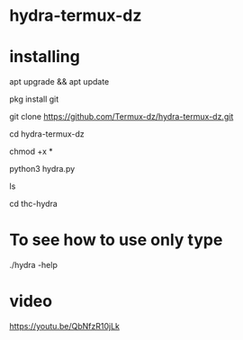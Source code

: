 # hydra-termux-dz

# installing 

apt upgrade && apt update

pkg install git

git clone https://github.com/Termux-dz/hydra-termux-dz.git

cd hydra-termux-dz

chmod +x *

python3 hydra.py

ls

cd thc-hydra

# To see how to use only type 

./hydra -help 

# video

https://youtu.be/QbNfzR10jLk
